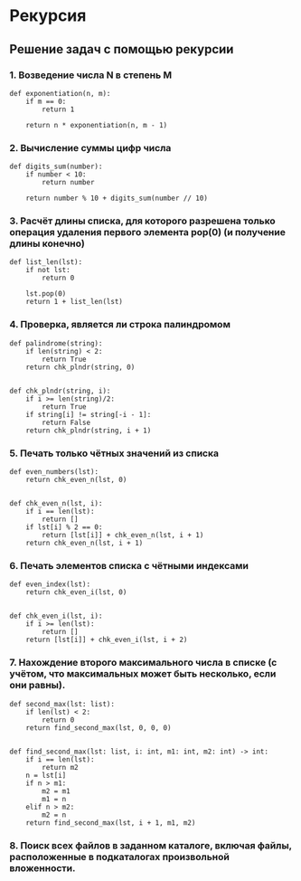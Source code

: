 # Рекурсия

## Решение задач с помощью рекурсии

### 1. Возведение числа N в степень M
```
def exponentiation(n, m):
    if m == 0:
        return 1

    return n * exponentiation(n, m - 1)
```

### 2. Вычисление суммы цифр числа
```
def digits_sum(number):
    if number < 10:
        return number

    return number % 10 + digits_sum(number // 10)
```
### 3. Расчёт длины списка, для которого разрешена только операция удаления первого элемента pop(0) (и получение длины конечно)
```
def list_len(lst):
    if not lst:
        return 0

    lst.pop(0)
    return 1 + list_len(lst)
```
### 4. Проверка, является ли строка палиндромом
```
def palindrome(string):
    if len(string) < 2:
        return True
    return chk_plndr(string, 0)


def chk_plndr(string, i):
    if i >= len(string)/2:
        return True
    if string[i] != string[-i - 1]:
        return False
    return chk_plndr(string, i + 1)
```
### 5. Печать только чётных значений из списка
```
def even_numbers(lst):
    return chk_even_n(lst, 0)


def chk_even_n(lst, i):
    if i == len(lst):
        return []
    if lst[i] % 2 == 0:
        return [lst[i]] + chk_even_n(lst, i + 1)
    return chk_even_n(lst, i + 1)
```
### 6. Печать элементов списка с чётными индексами
```
def even_index(lst):
    return chk_even_i(lst, 0)


def chk_even_i(lst, i):
    if i >= len(lst):
        return []
    return [lst[i]] + chk_even_i(lst, i + 2)
```
### 7. Нахождение второго максимального числа в списке (с учётом, что максимальных может быть несколько, если они равны).
```
def second_max(lst: list):
    if len(lst) < 2:
        return 0
    return find_second_max(lst, 0, 0, 0)


def find_second_max(lst: list, i: int, m1: int, m2: int) -> int:
    if i == len(lst):
        return m2
    n = lst[i]
    if n > m1:
        m2 = m1
        m1 = n
    elif n > m2:
        m2 = n
    return find_second_max(lst, i + 1, m1, m2)
```
### 8. Поиск всех файлов в заданном каталоге, включая файлы, расположенные в подкаталогах произвольной вложенности.
```

```